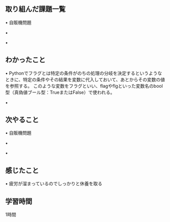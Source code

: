## 取り組んだ課題一覧
• 自販機問題


• 


• 


## わかったこと
• Pythonでフラグとは特定の条件がのちの処理の分岐を決定するというようなときに、特定の条件やその結果を変数に代入しておいて、あとからその変数の値を参照する。 このような変数をフラグといい、flagやflgといった変数名のbool型（真偽値ブール型：TrueまたはFalse）で使われる。


• 


## 次やること
• 自販機問題


• 


• 

## 感じたこと
• 疲労が溜まっているのでしっかりと休養を取る


## 学習時間
1時間